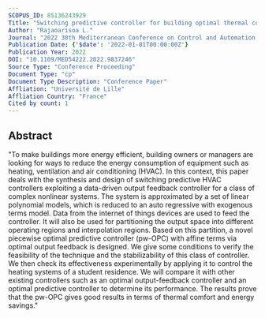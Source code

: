 ```yaml
---
SCOPUS_ID: 85136243929
Title: "Switching predictive controller for building optimal thermal comfort"
Author: "Rajaoarisoa L."
Journal: "2022 30th Mediterranean Conference on Control and Automation, MED 2022"
Publication Date: {'$date': '2022-01-01T00:00:00Z'}
Publication Year: 2022
DOI: "10.1109/MED54222.2022.9837246"
Source Type: "Conference Proceeding"
Document Type: "cp"
Document Type Description: "Conference Paper"
Affliation: "Université de Lille"
Affliation Country: "France"
Cited by count: 1
---
```


## Abstract
"To make buildings more energy efficient, building owners or managers are looking for ways to reduce the energy consumption of equipment such as heating, ventilation and air conditioning (HVAC). In this context, this paper deals with the synthesis and design of switching predictive HVAC controllers exploiting a data-driven output feedback controller for a class of complex nonlinear systems. The system is approximated by a set of linear polynomial models, which is reduced to an auto regressive with exogenous terms model. Data from the internet of things devices are used to feed the controller. It will also be used for partitioning the output space into different operating regions and interpolation regions. Based on this partition, a novel piecewise optimal predictive controller (pw-OPC) with affine terms via optimal output feedback is designed. We give some conditions to verify the feasibility of the technique and the stabilizability of this class of controller. We then check its effectiveness experimentally by applying it to control the heating systems of a student residence. We will compare it with other existing controllers such as an optimal output-feedback controller and an optimal predictive controller to determine its performance. The results prove that the pw-OPC gives good results in terms of thermal comfort and energy savings."

